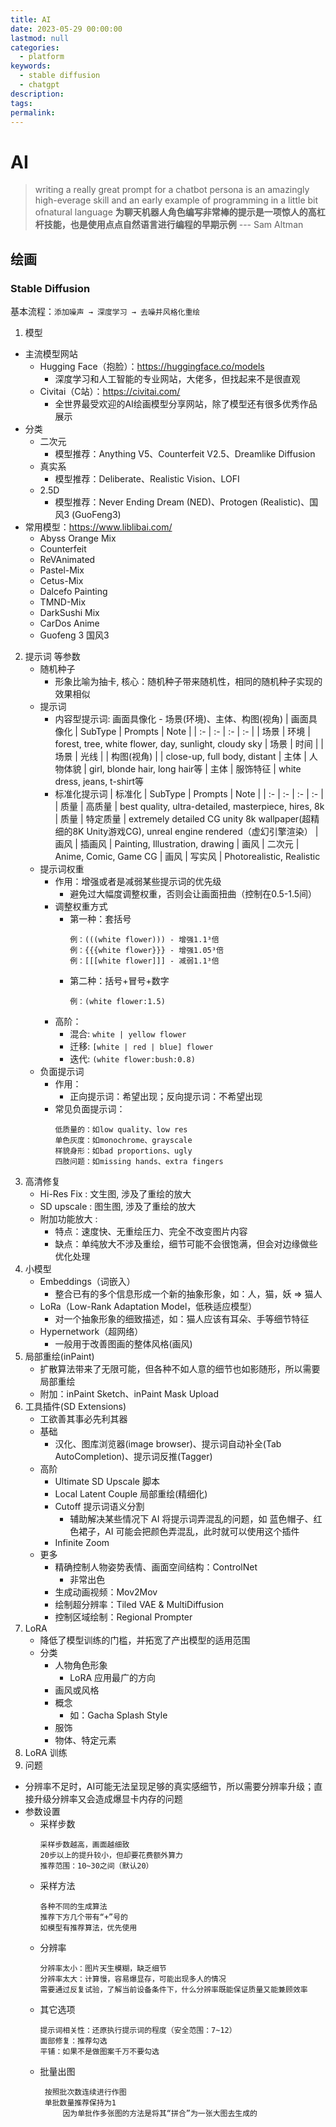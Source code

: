 ```yaml
---
title: AI
date: 2023-05-29 00:00:00
lastmod: null
categories: 
  - platform
keywords: 
  - stable diffusion
  - chatgpt
description:
tags: 
permalink:
---
```


# AI
> writing a really great prompt for a chatbot persona is an amazingly high-everage skill and an early example of programming in a little bit ofnatural language
> **为聊天机器人角色编写非常棒的提示是一项惊人的高杠杆技能，也是使用点点自然语言进行编程的早期示例**
> --- Sam Altman


## 绘画

### Stable Diffusion
基本流程：```添加噪声 → 深度学习 → 去噪并风格化重绘```

1. 模型
  + 主流模型网站
    - Hugging Face（抱脸）：https://huggingface.co/models
      + 深度学习和人工智能的专业网站，大佬多，但找起来不是很直观
    - Civitai（C站）：https://civitai.com/
      + 全世界最受欢迎的AI绘画模型分享网站，除了模型还有很多优秀作品展示
  + 分类
    + 二次元
      - 模型推荐：Anything V5、Counterfeit V2.5、Dreamlike Diffusion
    + 真实系
      - 模型推荐：Deliberate、Realistic Vision、LOFI
    + 2.5D
      - 模型推荐：Never Ending Dream (NED)、Protogen (Realistic)、国风3 (GuoFeng3)
  + 常用模型：https://www.liblibai.com/
    + Abyss Orange Mix
    + Counterfeit 
    + ReVAnimated 
    + Pastel-Mix 
    + Cetus-Mix 
    + Dalcefo Painting 
    + TMND-Mix 
    + DarkSushi Mix
    + CarDos Anime
    + Guofeng 3 国风3
2. 提示词 等参数
    + 随机种子
      - 形象比喻为抽卡, 核心：随机种子带来随机性，相同的随机种子实现的效果相似
    + 提示词
      + 内容型提示词: 画面具像化 - 场景(环境)、主体、构图(视角)
           | 画面具像化 | SubType | Prompts | Note |
           | :- | :- | :- | :- |
           | 场景 | 环境 | forest, tree, white flower, day, sunlight, cloudy sky
           | 场景 | 时间 | 
           | 场景 | 光线 |
           | 构图(视角) | | close-up, full body, distant
           | 主体 | 人物体貌 | girl, blonde hair, long hair等
           | 主体 | 服饰特征 | white dress, jeans, t-shirt等
      + 标准化提示词
           | 标准化 | SubType | Prompts | Note |
           | :- | :- | :- | :- |
           | 质量 | 高质量 | best quality, ultra-detailed, masterpiece, hires, 8k
           | 质量 | 特定质量 | extremely detailed CG unity 8k wallpaper(超精细的8K Unity游戏CG), unreal engine rendered（虚幻引擎渲染）
           | 画风 | 插画风 | Painting, Illustration, drawing
           | 画风 | 二次元 | Anime, Comic, Game CG
           | 画风 | 写实风 | Photorealistic, Realistic
    + 提示词权重
      - 作用：增强或者是减弱某些提示词的优先级
        + 避免过大幅度调整权重，否则会让画面扭曲（控制在0.5-1.5间）
      - 调整权重方式
        + 第一种：套括号
            ``` 
            例：(((white flower))) - 增强1.1³倍
            例：{{{white flower}}} - 增强1.05³倍
            例：[[[white flower]]] - 减弱1.1³倍
            ```
        + 第二种：括号+冒号+数字
            ``` 
            例：(white flower:1.5) 
            ```
      - 高阶：
        + 混合: ```white | yellow flower```
        + 迁移: ```[white | red | blue] flower```
        + 迭代: ```(white flower:bush:0.8)```
    + 负面提示词
      - 作用：
        + 正向提示词：希望出现；反向提示词：不希望出现
      - 常见负面提示词：
        ``` 
        低质量的：如low quality、low res
        单色灰度：如monochrome、grayscale
        样貌身形：如bad proportions、ugly
        四肢问题：如missing hands、extra fingers
        ``` 
3. 高清修复
   + Hi-Res Fix : 文生图, 涉及了重绘的放大
   + SD upscale : 图生图, 涉及了重绘的放大
   + 附加功能放大 : 
     - 特点：速度快、无重绘压力、完全不改变图片内容
     - 缺点：单纯放大不涉及重绘，细节可能不会很饱满，但会对边缘做些优化处理
4. 小模型
   - Embeddings（词嵌入）
     + 整合已有的多个信息形成一个新的抽象形象，如：人，猫，妖 => 猫人
   - LoRa（Low-Rank Adaptation Model，低秩适应模型）
     + 对一个抽象形象的细致描述，如：猫人应该有耳朵、手等细节特征
   - Hypernetwork（超网络）
     + 一般用于改善图画的整体风格(画风)
5. 局部重绘(inPaint)
   + 扩散算法带来了无限可能，但各种不如人意的细节也如影随形，所以需要局部重绘
   + 附加：inPaint Sketch、inPaint Mask Upload
6. 工具插件(SD Extensions)
   + 工欲善其事必先利其器
   + 基础
     - 汉化、图库浏览器(image browser)、提示词自动补全(Tab AutoCompletion)、提示词反推(Tagger)
   + 高阶
     + Ultimate SD Upscale 脚本
     + Local Latent Couple 局部重绘(精细化)
     + Cutoff 提示词语义分割 
       - 辅助解决某些情况下 AI 将提示词弄混乱的问题，如 蓝色帽子、红色裙子，AI 可能会把颜色弄混乱，此时就可以使用这个插件
     + Infinite Zoom
   + 更多
     + 精确控制人物姿势表情、画面空间结构：ControlNet
       + 非常出色
     + 生成动画视频：Mov2Mov
     + 绘制超分辨率：Tiled VAE & MultiDiffusion
     + 控制区域绘制：Regional Prompter
7. LoRA
   + 降低了模型训练的门槛，并拓宽了产出模型的适用范围
   + 分类
     + 人物角色形象
       + LoRA 应用最广的方向
     + 画风或风格
     + 概念
       + 如：Gacha Splash Style
     + 服饰
     + 物体、特定元素
8. LoRA 训练
9.  问题
   + 分辨率不足时，AI可能无法呈现足够的真实感细节，所以需要分辨率升级；直接升级分辨率又会造成爆显卡内存的问题
   + 参数设置
      - 采样步数
         ``` 
         采样步数越高，画面越细致
         20步以上的提升较小，但却要花费额外算力
         推荐范围：10~30之间（默认20）
         ``` 
      - 采样方法
         ``` 
         各种不同的生成算法
         推荐下方几个带有“+”号的
         如模型有推荐算法，优先使用
         ``` 
      - 分辨率
         ``` 
         分辨率太小：图片天生模糊，缺乏细节
         分辨率太大：计算慢，容易爆显存，可能出现多人的情况
         需要通过反复试验，了解当前设备条件下，什么分辨率既能保证质量又能兼顾效率
         ``` 
      - 其它选项
         ``` 
         提示词相关性：还原执行提示词的程度（安全范围：7~12）
         面部修复：推荐勾选
         平铺：如果不是做图案千万不要勾选
         ``` 
      - 批量出图
        ``` 
         按照批次数连续进行作图
         单批数量推荐保持为1
             因为单批作多张图的方法是将其“拼合”为一张大图去生成的
        ``` 
